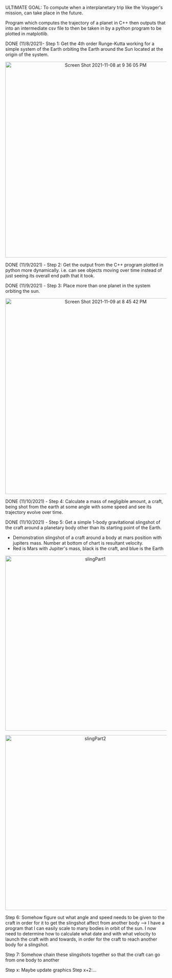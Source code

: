 
ULTIMATE GOAL: To compute when a interplanetary trip like the Voyager's mission, can take place in the future.


Program which computes the trajectory of a planet in C++ then outputs that into an intermediate csv file to then be taken in
by a python program to be plotted in matplotlib.

DONE (11/8/2021)- Step 1: Get the 4th order Runge-Kutta working for a simple system of the Earth orbiting the Earth around the Sun located at the origin of the system.

<p align="center">
<img width="611" alt="Screen Shot 2021-11-08 at 9 36 05 PM" src="https://user-images.githubusercontent.com/37377528/140851467-349368a9-3139-4202-94ee-2b76b87ea1d1.png">
</p>
  
DONE (11/9/2021) - Step 2: Get the output from the C++ program plotted in python more dynamically. i.e. can see objects moving over time instead of just seeing its overall end path that it took.

DONE (11/9/2021) - Step 3: Place more than one planet in the system orbiting the sun.

<p align="center">
<img width="611" alt="Screen Shot 2021-11-09 at 8 45 42 PM" src="https://user-images.githubusercontent.com/37377528/141034925-bc7914aa-10ba-431a-89a3-6bc398f056d8.png">
</p>

DONE (11/10/2021) - Step 4: Calculate a mass of negligible amount, a craft, being shot from the earth at some angle with some speed and see its trajectory evolve over time.

DONE (11/10/2021) - Step 5: Get a simple 1-body gravitational slingshot of the craft around a planetary body other than its starting point of the Earth.

- Demonstration slingshot of a craft around a body at mars position with jupiters mass. Number at bottom of chart is resultant velocity.
- Red is Mars with Jupiter's mass, black is the craft, and blue is the Earth
<p align="center">
<img width="546" alt="slingPart1" src="https://user-images.githubusercontent.com/37377528/141162141-ca781094-42e2-4cd8-8043-613dd99d7b9b.png">
</p>

<p align="center">
<img width="546" alt="slingPart2" src="https://user-images.githubusercontent.com/37377528/141162115-3e84e8d1-5e3b-459e-ad13-2ee85863dde9.png">

</p>


Step 6: Somehow figure out what angle and speed needs to be given to the craft in order for it to get the slingshot affect from another body
  --> I have a program that I can easily scale to many bodies in orbit of the sun. I now need to determine how to calculate what date and with what velocity to launch the craft with and towards, in order for the craft to reach another body for a slingshot.


Step 7: Somehow chain these slingshots together so that the craft can go from one body to another

Step x: Maybe update graphics 
Step x+2:...

